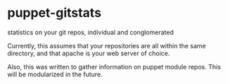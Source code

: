 puppet-gitstats
===============

statistics on your git repos, individual and conglomerated

Currently, this assumes that your repositories are all within the same directory, and that apache is your web server of choice.

Also, this was written to gather information on puppet module repos. This will be modularized in the future.
